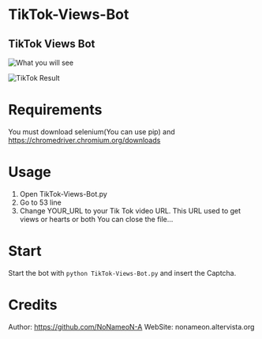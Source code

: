 
# TikTok-Views-Bot

<html>
<head>
<script type="text/javascript" 
function load(){
src="https://cdnjs.buymeacoffee.com/1.0.0/button.prod.min.js" data-name="bmc-button" data-slug="NoNameoNA" data-color="#000000" data-emoji="☕"  data-font="Comic" data-text="Buy me a coffee" data-outline-color="#ffffff" data-font-color="#ffffff" data-coffee-color="#FFDD00" >
}
</script>
</head>
<body onload="load();">
</body>
</html>


## TikTok Views Bot

![What you will see](https://github.com/NoNameoN-A/TikTok-Views-Bot/blob/main/cmd.PNG)

![TikTok Result](https://github.com/NoNameoN-A/TikTok-Views-Bot/blob/main/TikTok%20Result.PNG)

# Requirements
You must download selenium(You can use pip) and https://chromedriver.chromium.org/downloads

# Usage
1) Open TikTok-Views-Bot.py
2) Go to 53 line
3) Change YOUR_URL to your Tik Tok video URL. This URL used to get views or hearts or both
You can close the file...

# Start
Start the bot with `python TikTok-Views-Bot.py` and insert the Captcha.

# Credits
Author: https://github.com/NoNameoN-A
WebSite: nonameon.altervista.org
